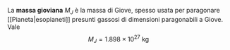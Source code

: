 La **massa gioviana** $M_{J}$ è la massa di Giove, spesso usata per paragonare [[Pianeta|esopianeti]] presunti gassosi di dimensioni paragonabili a Giove. Vale
$$M_{J}=1.898\times10^{27}\text{ kg}$$

